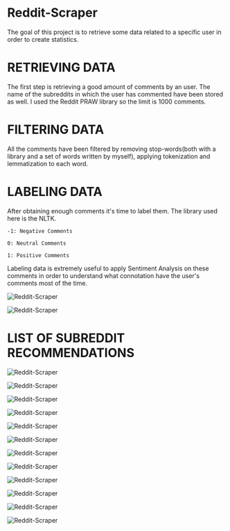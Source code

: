 # Reddit-Scraper

The goal of this project is to retrieve some data related to a specific user in order to create statistics. 

# RETRIEVING DATA

The first step is retrieving a good amount of comments by an user.
The name of the subreddits in which the user has commented have been stored as well.
I used the Reddit PRAW library so the limit is 1000 comments.

# FILTERING DATA

All the comments have been filtered by removing stop-words(both with a library and a set of words written by myself), applying tokenization and lemmatization to each word.

# LABELING DATA

After obtaining enough comments it's time to label them. 
The library used here is the NLTK. 
    
    -1: Negative Comments
   
    0: Neutral Comments
    
    1: Positive Comments  
    
Labeling data is extremely useful to apply Sentiment Analysis on these comments in order to understand what connotation have the user's comments most of the time.

![Reddit-Scraper](MEDIA/10.png)

![Reddit-Scraper](MEDIA/1.PNG)

# LIST OF SUBREDDIT RECOMMENDATIONS

![Reddit-Scraper](MEDIA/11.png)

![Reddit-Scraper](MEDIA/12.png)

![Reddit-Scraper](MEDIA/13.png)

![Reddit-Scraper](MEDIA/14.png)

![Reddit-Scraper](MEDIA/15.png)

![Reddit-Scraper](MEDIA/2.PNG)

![Reddit-Scraper](MEDIA/3.PNG)

![Reddit-Scraper](MEDIA/4.PNG)

![Reddit-Scraper](MEDIA/5.PNG)

![Reddit-Scraper](MEDIA/6.PNG)

![Reddit-Scraper](MEDIA/7.PNG)

![Reddit-Scraper](MEDIA/8.png)


